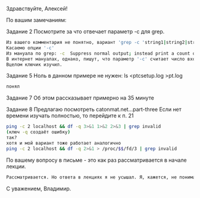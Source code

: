 Здравствуйте, Алексей!

По вашим замечаниям:

Задание 2
Посмотрите за что отвечает параметр -c для grep.
```sh
Из вашего комментария не понятно, вариант 'grep -c 'string1|string2|stringN' <some_file>', который я оправлял в ДЗ, содержит pipe или нет? Формально символ присутствует, но выполняет другую функцию, на мой взгляд.
Касаемо опции '-c'
Из мануала по grep: -с  Suppress normal output; instead print a count of matching lines for each  input  file.   With  the  -v, --invert-match option (see below), count non-matching lines.
В интернет мануалах, однако, пишут, что параметр '-c' считает число вхождений шаблонов, т.е., как я понял, число повторений искомого текста. И эта версия не совпадает с информацией из man grep! Я проверил сам на ubuntu: опция '-с'написана верно в мануале операционной системы, т.е. считает сторки, а не совпадения.
Вцелом ключик изучил.
```

Задание 5
Ноль в данном примере не нужен:
ls <ptcsetup.log >pt.log
```sh
понял
```

Задание 7
Об этом рассказывает примерно на 35 минуте

Задание 8
Предлагаю посмотреть catonmat.net...part-three
Если нет времени изучать полностью, то перейдите к п. 21
```sh
ping -c 2 localhost && df -q 3>&1 1>&2 2>&3 | grep invalid
(ключ -q создаёт ошибку)
так?
хотя и мой вариант тоже работает аналогично
ping -c 2 localhost && df -q 2>&1 > /proc/$$/fd/3 | grep invalid
```

По вашему вопросу в письме - это как раз рассматривается в начале лекции.
```ps
Рассматривается. Но ответа в лекциях я не усышал. Я, кажется, не понимаю механику работы файловых дескрпторов, касательно ввода в них. Вход дескрипторов используется всеми программами для перевода их собственного вывода туда, куда завязан дескриптор? И открывая новый дескриптор мы обязаны указать куда он должен делать вывод? Ретранслятор получается. Верно описал?
```
С уважением,
Владимир.

